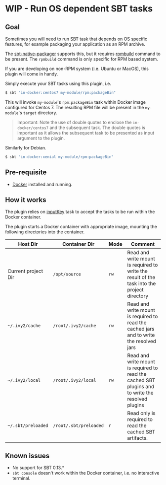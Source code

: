 # WIP - Run OS dependent SBT tasks

## Goal

Sometimes you will need to run SBT task that depends on OS specific features, for example packaging your application as an RPM archive.

The [sbt-native-packager](https://github.com/sbt/sbt-native-packager) supports this, but it requires [rpmbuild](http://ftp.rpm.org/max-rpm/rpmbuild.8.html) command to be present. The `rpmbuild` command is only specific for RPM based system.

If you are developing on non-RPM system (i.e. Ubuntu or MacOS), this plugin will come in handy.

Simply execute your SBT tasks using this plugin, i.e.

```bash
$ sbt "in-docker:centos7 my-module/rpm:packageBin"
```

This will invoke `my-module`'s `rpm:packageBin` task within Docker image configured for Centos 7. The resulting RPM file will be present in the `my-module`'s `target` directory.

> Important: Note the use of double quotes to enclose the `in-docker/centos7` and the subsequent task. The double quotes is important as it allows the subsequent task to be presented as input argument to the plugin.

Similarly for Debian.

```bash
$ sbt "in-docker:xenial my-module/rpm:packageBin"
```

## Pre-requisite

* [Docker](https://www.docker.com/) installed and running.

## How it works

The plugin relies on [inputKey](http://www.scala-sbt.org/1.0/docs/Input-Tasks.html) task to accept the tasks to be run within the Docker container.

The plugin starts a Docker container with appropriate image, mounting the following directories into the container.

| Host Dir            | Container Dir          | Mode | Comment |
| ------------------- | ---------------------- | ---- | ------- |
| Current project Dir | `/opt/source`          | `rw` | Read and write mount is required to write the result of the task into the project directory |  
| `~/.ivy2/cache`     | `/root/.ivy2/cache`    | `rw` | Read and write mount is required to read the cached jars and to write the resolved jars |  
| `~/.ivy2/local`     | `/root/.ivy2/local`    | `rw` | Read and write mount is required to read the cached SBT plugins and to write the resolved plugins |  
| `~/.sbt/preloaded`  | `/root/.sbt/preloaded` | `r`  | Read only is required to read the cached SBT artifacts. |  
  

## Known issues

* No support for SBT 0.13.*
* `sbt console` doesn't work within the Docker container, i.e. no interactive terminal.


